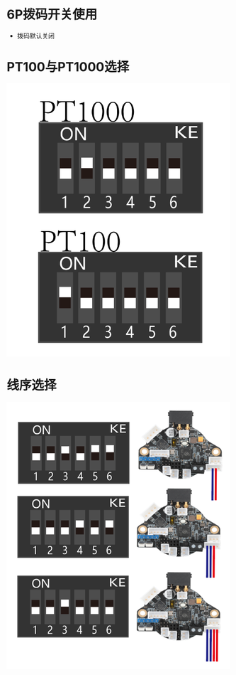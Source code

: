 # 6P拨码开关使用

* 拨码默认关闭

# PT100与PT1000选择

![PT](../../images/boards/fly_sht36_v3/PT.png)

# 线序选择

![31865](../../images/boards/fly_sht36_v3/31865.png)

